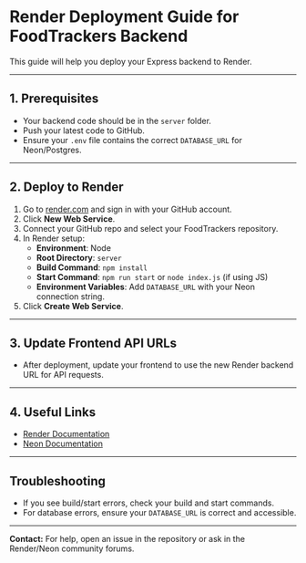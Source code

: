 # Render Deployment Guide for FoodTrackers Backend

This guide will help you deploy your Express backend to Render.

---

## 1. Prerequisites
- Your backend code should be in the `server` folder.
- Push your latest code to GitHub.
- Ensure your `.env` file contains the correct `DATABASE_URL` for Neon/Postgres.

---

## 2. Deploy to Render
1. Go to [render.com](https://render.com) and sign in with your GitHub account.
2. Click **New Web Service**.
3. Connect your GitHub repo and select your FoodTrackers repository.
4. In Render setup:
   - **Environment**: Node
   - **Root Directory**: `server`
   - **Build Command**: `npm install`
   - **Start Command**: `npm run start` or `node index.js` (if using JS)
   - **Environment Variables**: Add `DATABASE_URL` with your Neon connection string.
5. Click **Create Web Service**.

---

## 3. Update Frontend API URLs
- After deployment, update your frontend to use the new Render backend URL for API requests.

---

## 4. Useful Links
- [Render Documentation](https://render.com/docs)
- [Neon Documentation](https://neon.tech/docs)

---

## Troubleshooting
- If you see build/start errors, check your build and start commands.
- For database errors, ensure your `DATABASE_URL` is correct and accessible.

---

**Contact:** For help, open an issue in the repository or ask in the Render/Neon community forums.
